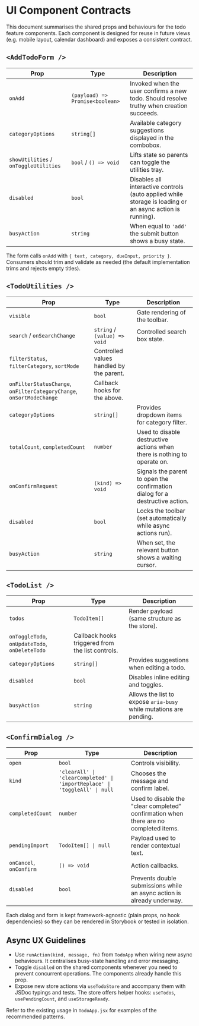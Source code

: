 # UI Component Contracts

This document summarises the shared props and behaviours for the todo feature components. Each component is designed for reuse in future views (e.g. mobile layout, calendar dashboard) and exposes a consistent contract.

## `<AddTodoForm />`

| Prop                                  | Type                            | Description                                                                                              |
| ------------------------------------- | ------------------------------- | -------------------------------------------------------------------------------------------------------- |
| `onAdd`                               | `(payload) => Promise<boolean>` | Invoked when the user confirms a new todo. Should resolve truthy when creation succeeds.                 |
| `categoryOptions`                     | `string[]`                      | Available category suggestions displayed in the combobox.                                                |
| `showUtilities` / `onToggleUtilities` | `bool` / `() => void`           | Lifts state so parents can toggle the utilities tray.                                                    |
| `disabled`                            | `bool`                          | Disables all interactive controls (auto applied while storage is loading or an async action is running). |
| `busyAction`                          | `string`                        | When equal to `'add'` the submit button shows a busy state.                                              |

The form calls `onAdd` with `{ text, category, dueInput, priority }`. Consumers should trim and validate as needed (the default implementation trims and rejects empty titles).

## `<TodoUtilities />`

| Prop                                                                 | Type                                     | Description                                                                  |
| -------------------------------------------------------------------- | ---------------------------------------- | ---------------------------------------------------------------------------- |
| `visible`                                                            | `bool`                                   | Gate rendering of the toolbar.                                               |
| `search` / `onSearchChange`                                          | `string` / `(value) => void`             | Controlled search box state.                                                 |
| `filterStatus`, `filterCategory`, `sortMode`                         | Controlled values handled by the parent. |
| `onFilterStatusChange`, `onFilterCategoryChange`, `onSortModeChange` | Callback hooks for the above.            |
| `categoryOptions`                                                    | `string[]`                               | Provides dropdown items for category filter.                                 |
| `totalCount`, `completedCount`                                       | `number`                                 | Used to disable destructive actions when there is nothing to operate on.     |
| `onConfirmRequest`                                                   | `(kind) => void`                         | Signals the parent to open the confirmation dialog for a destructive action. |
| `disabled`                                                           | `bool`                                   | Locks the toolbar (set automatically while async actions run).               |
| `busyAction`                                                         | `string`                                 | When set, the relevant button shows a waiting cursor.                        |

## `<TodoList />`

| Prop                                           | Type                                             | Description                                                        |
| ---------------------------------------------- | ------------------------------------------------ | ------------------------------------------------------------------ |
| `todos`                                        | `TodoItem[]`                                     | Render payload (same structure as the store).                      |
| `onToggleTodo`, `onUpdateTodo`, `onDeleteTodo` | Callback hooks triggered from the list controls. |
| `categoryOptions`                              | `string[]`                                       | Provides suggestions when editing a todo.                          |
| `disabled`                                     | `bool`                                           | Disables inline editing and toggles.                               |
| `busyAction`                                   | `string`                                         | Allows the list to expose `aria-busy` while mutations are pending. |

## `<ConfirmDialog />`

| Prop                    | Type                                                                       | Description                                                                           |
| ----------------------- | -------------------------------------------------------------------------- | ------------------------------------------------------------------------------------- |
| `open`                  | `bool`                                                                     | Controls visibility.                                                                  |
| `kind`                  | `'clearAll' \| 'clearCompleted' \| 'importReplace' \| 'toggleAll' \| null` | Chooses the message and confirm label.                                                |
| `completedCount`        | `number`                                                                   | Used to disable the "clear completed" confirmation when there are no completed items. |
| `pendingImport`         | `TodoItem[] \| null`                                                       | Payload used to render contextual text.                                               |
| `onCancel`, `onConfirm` | `() => void`                                                               | Action callbacks.                                                                     |
| `disabled`              | `bool`                                                                     | Prevents double submissions while an async action is already underway.                |

Each dialog and form is kept framework-agnostic (plain props, no hook dependencies) so they can be rendered in Storybook or tested in isolation.

## Async UX Guidelines

- Use `runAction(kind, message, fn)` from `TodoApp` when wiring new async behaviours. It centralises busy-state handling and error messaging.
- Toggle `disabled` on the shared components whenever you need to prevent concurrent operations. The components already handle this prop.
- Expose new store actions via `useTodoStore` and accompany them with JSDoc typings and tests. The store offers helper hooks: `useTodos`, `usePendingCount`, and `useStorageReady`.

Refer to the existing usage in `TodoApp.jsx` for examples of the recommended patterns.
